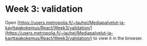 # Week 3: validation

Open [https://users.metropolia.fi/~lauhei/Mediapalvelut-ja-kayttajakokemus/React/Week3/validation/](https://users.metropolia.fi/~lauhei/Mediapalvelut-ja-kayttajakokemus/React/Week3/validation/) to view it in the browser.
